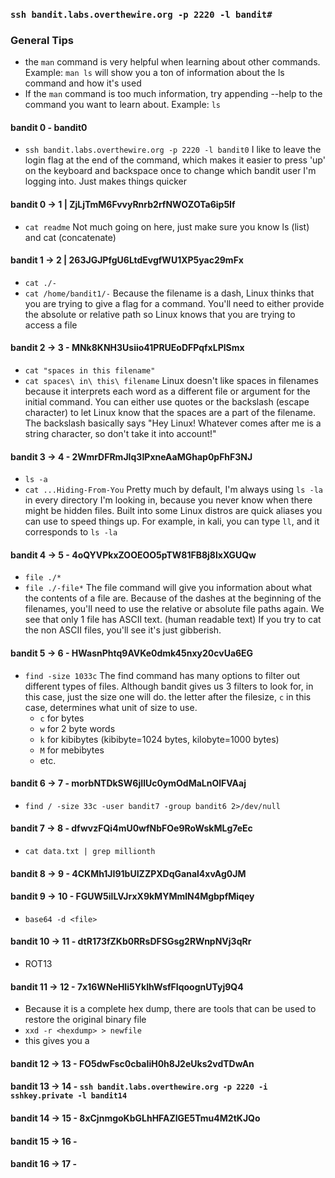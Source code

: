 ### `ssh bandit.labs.overthewire.org -p 2220 -l bandit#`

### General Tips
- the `man` command is very helpful when learning about other commands. Example: `man ls` will show you a ton of information about the ls command and how it's used
- If the `man` command is too much information, try appending --help to the command you want to learn about. Example: `ls `

#### bandit 0 - bandit0
- `ssh bandit.labs.overthewire.org -p 2220 -l bandit0`
I like to leave the login flag at the end of the command, which makes it easier to press 'up' on the keyboard and backspace once to change which bandit user I'm logging into. Just makes things quicker
#### bandit 0 -> 1 | ZjLjTmM6FvvyRnrb2rfNWOZOTa6ip5If
- `cat readme`
Not much going on here, just make sure you know ls (list) and cat (concatenate)
#### bandit 1 -> 2 | 263JGJPfgU6LtdEvgfWU1XP5yac29mFx
- `cat ./-`
- `cat /home/bandit1/-`
Because the filename is a dash, Linux thinks that you are trying to give a flag for a command. You'll need to either provide the absolute or relative path so Linux knows that you are trying to access a file
#### bandit 2 -> 3 - MNk8KNH3Usiio41PRUEoDFPqfxLPlSmx
- `cat "spaces in this filename"`
- `cat spaces\ in\ this\ filename`
Linux doesn't like spaces in filenames because it interprets each word as a different file or argument for the initial command. You can either use quotes or the backslash (escape character) to let Linux know that the spaces are a part of the filename. The backslash basically says "Hey Linux! Whatever comes after me is a string character, so don't take it into account!"
#### bandit 3 -> 4 - 2WmrDFRmJIq3IPxneAaMGhap0pFhF3NJ
- `ls -a`
- `cat ...Hiding-From-You`
Pretty much by default, I'm always using `ls -la` in every directory I'm looking in, because you never know when there might be hidden files. Built into some Linux distros are quick aliases you can use to speed things up. For example, in kali, you can type `ll`, and it corresponds to `ls -la`
#### bandit 4 -> 5 - 4oQYVPkxZOOEOO5pTW81FB8j8lxXGUQw
 - `file ./*`
 - `file ./-file*`
 The file command will give you information about what the contents of a file are. Because of the dashes at the beginning of the filenames, you'll need to use the relative or absolute file paths again. We see that only 1 file has ASCII text. (human readable text) If you try to cat the non ASCII files, you'll see it's just gibberish.
#### bandit 5 -> 6 - HWasnPhtq9AVKe0dmk45nxy20cvUa6EG
- `find -size 1033c`
The find command has many options to filter out different types of files. Although bandit gives us 3 filters to look for, in this case, just the size one will do. the letter after the filesize, `c` in this case, determines what unit of size to use. 
	- `c` for bytes
	- `w` for 2 byte words
	- `k` for kibibytes (kibibyte=1024 bytes, kilobyte=1000 bytes)
	- `M` for mebibytes
	- etc.
#### bandit 6 -> 7 - morbNTDkSW6jIlUc0ymOdMaLnOlFVAaj
- `find / -size 33c -user bandit7 -group bandit6 2>/dev/null`
#### bandit 7 -> 8 - dfwvzFQi4mU0wfNbFOe9RoWskMLg7eEc
- `cat data.txt | grep millionth`
#### bandit 8 -> 9 - 4CKMh1JI91bUIZZPXDqGanal4xvAg0JM
#### bandit 9 -> 10 - FGUW5ilLVJrxX9kMYMmlN4MgbpfMiqey
* `base64 -d <file>`
#### bandit 10 -> 11 - dtR173fZKb0RRsDFSGsg2RWnpNVj3qRr
* ROT13
#### bandit 11 -> 12 - 7x16WNeHIi5YkIhWsfFIqoognUTyj9Q4
* Because it is a complete hex dump, there are tools that can be used to restore the original binary file
* `xxd -r <hexdump> > newfile`
* this gives you a
#### bandit 12 -> 13 - FO5dwFsc0cbaIiH0h8J2eUks2vdTDwAn
#### bandit 13 -> 14 - `ssh bandit.labs.overthewire.org -p 2220 -i sshkey.private -l bandit14`
#### bandit 14 -> 15 - 8xCjnmgoKbGLhHFAZlGE5Tmu4M2tKJQo
#### bandit 15 -> 16 - 
#### bandit 16 -> 17 - 
